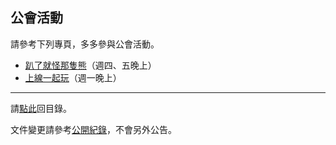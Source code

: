 ## 公會活動

請參考下列專頁，多多參與公會活動。

- [趴了就怪那隻熊](https://badbadweather.github.io/raid.html)（週四、五晚上）
- [上線一起玩](https://badbadweather.github.io/mon.html)（週一晚上）

--- 

請[點此](https://badbadweather.github.io/)回目錄。

文件變更請參考[公開紀錄](https://github.com/badbadweather/badbadweather.github.io/commits/master/activities.md)，不會另外公告。
